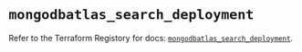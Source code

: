 # `mongodbatlas_search_deployment`

Refer to the Terraform Registory for docs: [`mongodbatlas_search_deployment`](https://registry.terraform.io/providers/mongodb/mongodbatlas/1.13.1/docs/resources/search_deployment).
